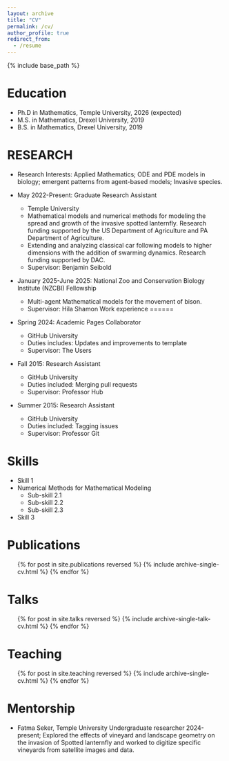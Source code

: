 ```yaml
---
layout: archive
title: "CV"
permalink: /cv/
author_profile: true
redirect_from:
  - /resume
---
```


{% include base_path %}

Education
======
* Ph.D in Mathematics, Temple University, 2026 (expected)
* M.S. in Mathematics, Drexel University, 2019
* B.S. in Mathematics, Drexel University, 2019

RESEARCH
======
* Research Interests: Applied Mathematics; ODE and PDE models in biology; emergent patterns from agent-based models; Invasive species.
* May 2022-Present: Graduate Research Assistant
    * Temple University
    * Mathematical models and numerical methods for modeling the spread and growth of the invasive spotted lanternfly. Research funding supported by the US Department of Agriculture and PA Department of Agriculture.
    * Extending and analyzing classical car following models to higher dimensions with the addition of swarming dynamics. Research funding supported by DAC.
    * Supervisor: Benjamin Seibold
* January 2025-June 2025: National Zoo and Conservation Biology Institute (NZCBI) Fellowship   
    * Multi-agent Mathematical models for the movement of bison.
    * Supervisor: Hila Shamon
Work experience
======
* Spring 2024: Academic Pages Collaborator
  * GitHub University
  * Duties includes: Updates and improvements to template
  * Supervisor: The Users

* Fall 2015: Research Assistant
  * GitHub University
  * Duties included: Merging pull requests
  * Supervisor: Professor Hub

* Summer 2015: Research Assistant
  * GitHub University
  * Duties included: Tagging issues
  * Supervisor: Professor Git
  
Skills
======
* Skill 1
* Numerical Methods for Mathematical Modeling
  * Sub-skill 2.1
  * Sub-skill 2.2
  * Sub-skill 2.3
* Skill 3

Publications
======
  <ul>{% for post in site.publications reversed %}
    {% include archive-single-cv.html %}
  {% endfor %}</ul>
  
Talks
======
  <ul>{% for post in site.talks reversed %}
    {% include archive-single-talk-cv.html  %}
  {% endfor %}</ul>
  
Teaching
======
  <ul>{% for post in site.teaching reversed %}
    {% include archive-single-cv.html %}
  {% endfor %}</ul>
  
Mentorship
======
* Fatma Seker, Temple University Undergraduate researcher 2024-present; Explored the effects of vineyard and landscape geometry on the invasion of Spotted lanternfly and worked to digitize specific vineyards from satellite images and data.
